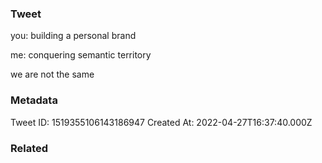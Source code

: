 ### Tweet
you: building a personal brand

me: conquering semantic territory 

we are not the same

### Metadata
Tweet ID: 1519355106143186947
Created At: 2022-04-27T16:37:40.000Z

### Related

